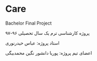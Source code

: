 # Care
Bachelor Final Project

پروژه کارشناسی
ترم یک سال تحصیلی ۹۶-۹۷

استاد پروژه:
عباس حیدرنوری

اعضای تیم پروژه:
پوریا دانشور
نگین محمدبیگی
